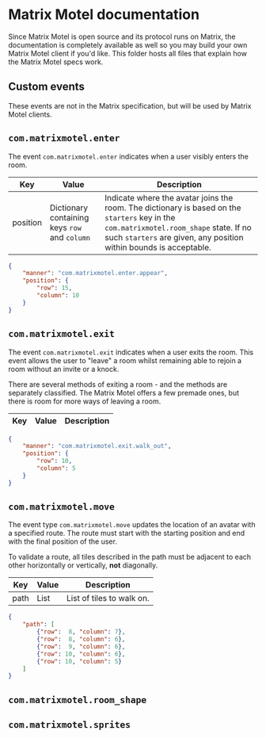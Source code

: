 # Matrix Motel documentation

Since Matrix Motel is open source and its protocol runs on Matrix, the documentation is completely available as well so you may build your own Matrix Motel client if you'd like. This folder hosts all files that explain how the Matrix Motel specs work.

## Custom events

These events are not in the Matrix specification, but will be used by Matrix Motel clients.

## `com.matrixmotel.enter`

The event `com.matrixmotel.enter` indicates when a user visibly enters the room.

| Key | Value | Description |
|---|---|---|
| position | Dictionary containing keys `row` and `column` | Indicate where the avatar joins the room. The dictionary is based on the `starters` key in the `com.matrixmotel.room_shape` state. If no such `starters` are given, any position within bounds is acceptable. |

```json
{
    "manner": "com.matrixmotel.enter.appear",
    "position": {
        "row": 15,
        "column": 10
    }
}
```

## `com.matrixmotel.exit`

The event `com.matrixmotel.exit` indicates when a user exits the room. This event allows the user to "leave" a room whilst remaining able to rejoin a room without an invite or a knock.

There are several methods of exiting a room - and the methods are separately classified. The Matrix Motel offers a few premade ones, but there is room for more ways of leaving a room.

| Key | Value | Description |
|-----|-------|-------------|

```json
{
    "manner": "com.matrixmotel.exit.walk_out",
    "position": {
        "row": 10,
        "column": 5
    }
}
```

## `com.matrixmotel.move`

The event type `com.matrixmotel.move` updates the location of an avatar with a specified route. The route must start with the starting position and end with the final position of the user.

To validate a route, all tiles described in the path must be adjacent to each other horizontally or vertically, **not** diagonally.

|  Key   |  Value  |         Description          |
|--------|---------|------------------------------|
|  path  |  List   | List of tiles to walk on.    |

```json
{
    "path": [
        {"row":  8, "column": 7},
        {"row":  8, "column": 6},
        {"row":  9, "column": 6},
        {"row": 10, "column": 6},
        {"row": 10, "column": 5}
    ]
}
```

## `com.matrixmotel.room_shape`

## `com.matrixmotel.sprites`
